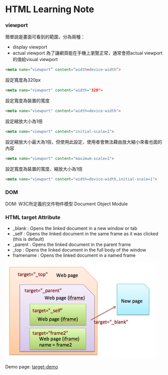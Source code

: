 # HTML Learning Note

### viewport 
簡單說是畫面可看到的範圍，分為兩種：
* display viewport
* actual viewport
為了讓網頁能在手機上瀏覽正常，通常會把actual viewport的值給visual viewport
```html
<meta name=”viewport” content=”width=device-width”>
```

設定寬度為320px
```html
<meta name="viewport" content="width="320">
```
設定寬度為裝置的寬度
```html
<meta name="viewport" content="width=device-width">
```
設定縮放大小為1倍
```html
<meta name="viewport" content="initial-scale=1">
```
設定縮放大小最大為1倍，但使用此設定，使用者會無法藉由放大縮小來看也面的內容
```html
<meta name="viewport" content="maximum-scale=1">
```
設定寬度為裝置的寬度、縮放大小為1倍
```html
<meta name="viewport" content="width=device-width,initial-scale=1">
```


### DOM
DOM: W3C所定義的文件物件模型 Document Object Module


### HTML target Attribute
* _blank    : Opens the linked document in a new window or tab
* _self     : Opens the linked document in the same frame as it was clicked (this is default)
* _parent   : Opens the linked document in the parent frame
* _top      : Opens the linked document in the full body of the window
* framename : Opens the linked document in a named frame

![box-model](https://github.com/sean1093/learning-note/blob/master/img/html-target.png "target")

Demo page: [target-demo]

[target-demo]: <http://sean1093.github.io/demo/html-css-js/html-target-top.html>


